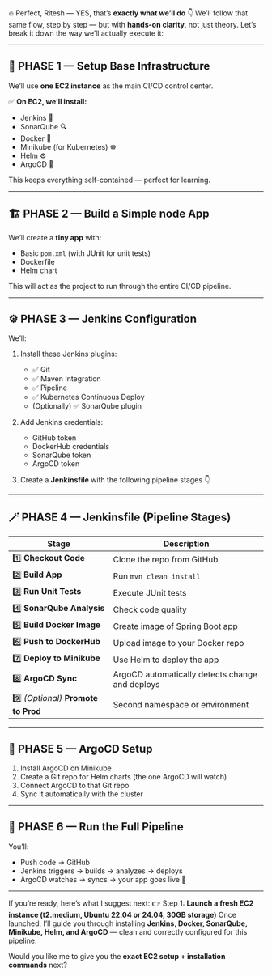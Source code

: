 🔥 Perfect, Ritesh — YES, that’s **exactly what we’ll do** 👇
We’ll follow that same flow, step by step — but with **hands-on clarity**, not just theory.
Let’s break it down the way we’ll actually execute it:

---

## 🧩 PHASE 1 — Setup Base Infrastructure

We’ll use **one EC2 instance** as the main CI/CD control center.

✅ **On EC2, we’ll install:**

* Jenkins 🧱
* SonarQube 🔍
* Docker 🐳
* Minikube (for Kubernetes) ☸️
* Helm ⚙️
* ArgoCD 🚀

This keeps everything self-contained — perfect for learning.

---

## 🏗️ PHASE 2 — Build a Simple node App

We’ll create a **tiny app** with:

* Basic `pom.xml` (with JUnit for unit tests)
* Dockerfile
* Helm chart

This will act as the project to run through the entire CI/CD pipeline.

---

## ⚙️ PHASE 3 — Jenkins Configuration

We’ll:

1. Install these Jenkins plugins:

   * ✅ Git
   * ✅ Maven Integration
   * ✅ Pipeline
   * ✅ Kubernetes Continuous Deploy
   * (Optionally) ✅ SonarQube plugin

2. Add Jenkins credentials:

   * GitHub token
   * DockerHub credentials
   * SonarQube token
   * ArgoCD token

3. Create a **Jenkinsfile** with the following pipeline stages 👇

---

## 🪄 PHASE 4 — Jenkinsfile (Pipeline Stages)

| Stage                                | Description                                     |
| ------------------------------------ | ----------------------------------------------- |
| 1️⃣ **Checkout Code**                | Clone the repo from GitHub                      |
| 2️⃣ **Build App**                    | Run `mvn clean install`                         |
| 3️⃣ **Run Unit Tests**               | Execute JUnit tests                             |
| 4️⃣ **SonarQube Analysis**           | Check code quality                              |
| 5️⃣ **Build Docker Image**           | Create image of Spring Boot app                 |
| 6️⃣ **Push to DockerHub**            | Upload image to your Docker repo                |
| 7️⃣ **Deploy to Minikube**           | Use Helm to deploy the app                      |
| 8️⃣ **ArgoCD Sync**                  | ArgoCD automatically detects change and deploys |
| 9️⃣ *(Optional)* **Promote to Prod** | Second namespace or environment                 |

---

## 🧭 PHASE 5 — ArgoCD Setup

1. Install ArgoCD on Minikube
2. Create a Git repo for Helm charts (the one ArgoCD will watch)
3. Connect ArgoCD to that Git repo
4. Sync it automatically with the cluster

---

## 🎯 PHASE 6 — Run the Full Pipeline

You’ll:

* Push code → GitHub
* Jenkins triggers → builds → analyzes → deploys
* ArgoCD watches → syncs → your app goes live 🎉

---

If you’re ready, here’s what I suggest next:
👉 Step 1: **Launch a fresh EC2 instance (t2.medium, Ubuntu 22.04 or 24.04, 30GB storage)**
Once launched, I’ll guide you through installing **Jenkins, Docker, SonarQube, Minikube, Helm, and ArgoCD** — clean and correctly configured for this pipeline.

Would you like me to give you the **exact EC2 setup + installation commands** next?

